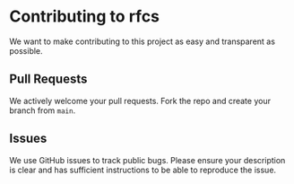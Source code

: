 # Contributing to rfcs
We want to make contributing to this project as easy and transparent as
possible.

## Pull Requests
We actively welcome your pull requests. Fork the repo and create your branch from `main`.

## Issues
We use GitHub issues to track public bugs. Please ensure your description is
clear and has sufficient instructions to be able to reproduce the issue.

